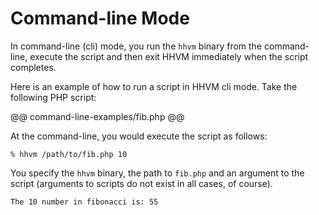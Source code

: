 # Command-line Mode

In command-line (cli) mode, you run the `hhvm` binary from the command-line, execute the script and then exit HHVM immediately when the script completes. 

Here is an example of how to run a script in HHVM cli mode. Take the following PHP script:

@@ command-line-examples/fib.php @@

At the command-line, you would execute the script as follows:

```
% hhvm /path/to/fib.php 10
```

You specify the `hhvm` binary, the path to `fib.php` and an argument to the script (arguments to scripts do not exist in all cases, of course).

```
The 10 number in fibonacci is: 55
```
